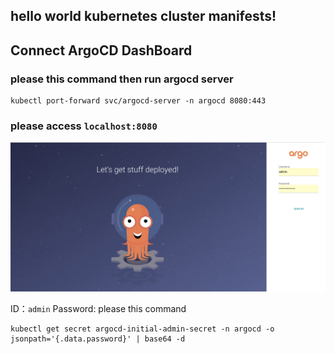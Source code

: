 ## hello world kubernetes cluster manifests!


## Connect ArgoCD DashBoard
### please this command then run argocd server
```shell
kubectl port-forward svc/argocd-server -n argocd 8080:443
```

### please access `localhost:8080`

![argocd](argocd_image.png)

ID：`admin`
Password: please this command

```shell
kubectl get secret argocd-initial-admin-secret -n argocd -o jsonpath='{.data.password}' | base64 -d
```